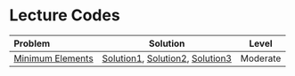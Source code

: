 # Lecture Codes

|  **Problem**  |  **Solution**  |  **Level**  |
|:--------------|:--------------:|:-----------:|
|  [Minimum Elements](https://www.naukri.com/code360/problems/minimum-elements_3843091)  |  [Solution1](), [Solution2](), [Solution3]()  |  Moderate  |